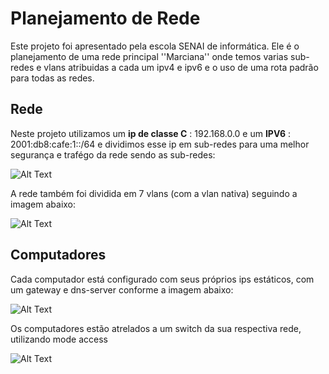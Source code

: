 # Planejamento de Rede

Este projeto foi apresentado pela escola SENAI de informática. Ele é o planejamento de uma rede principal ''Marciana'' onde temos varias sub-redes e vlans atribuidas a cada 
um ipv4 e ipv6 e o uso de uma rota padrão para todas as redes.

## Rede

Neste projeto utilizamos um **ip de classe C** : 192.168.0.0 e um **IPV6** : 2001:db8:cafe:1::/64 e dividimos esse ip em sub-redes para uma melhor segurança e trafégo da rede sendo as sub-redes:

![Alt Text](https://i.ibb.co/kBdP17f/sub-redes.png)

A rede também foi dividida em 7 vlans (com a vlan nativa) seguindo a imagem abaixo:

![Alt Text](https://i.ibb.co/phVxkj2/vlan.png)


## Computadores

Cada computador está configurado com seus próprios ips estáticos, com um gateway e dns-server conforme a imagem abaixo:

![Alt Text](https://i.ibb.co/zR9tBgD/Computadores.png)

Os computadores estão atrelados a um switch da sua respectiva rede, utilizando mode access 

![Alt Text](https://i.ibb.co/ByW3419/imagem-2021-02-02-165504.png)




